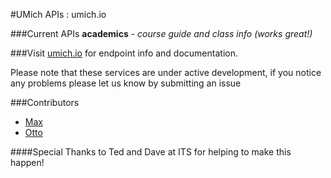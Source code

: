 #UMich APIs : umich.io

###Current APIs
**academics** - *course guide and class info (works great!)*

###Visit [umich.io](http://umich.io/) for endpoint info and documentation. 

Please note that these services are under active development, if you notice any problems please let us know by submitting an issue

###Contributors
* [Max](http://github.com/mhseiden)
* [Otto](http://github.com/ottosipe)

####Special Thanks to Ted and Dave at ITS for helping to make this happen!

